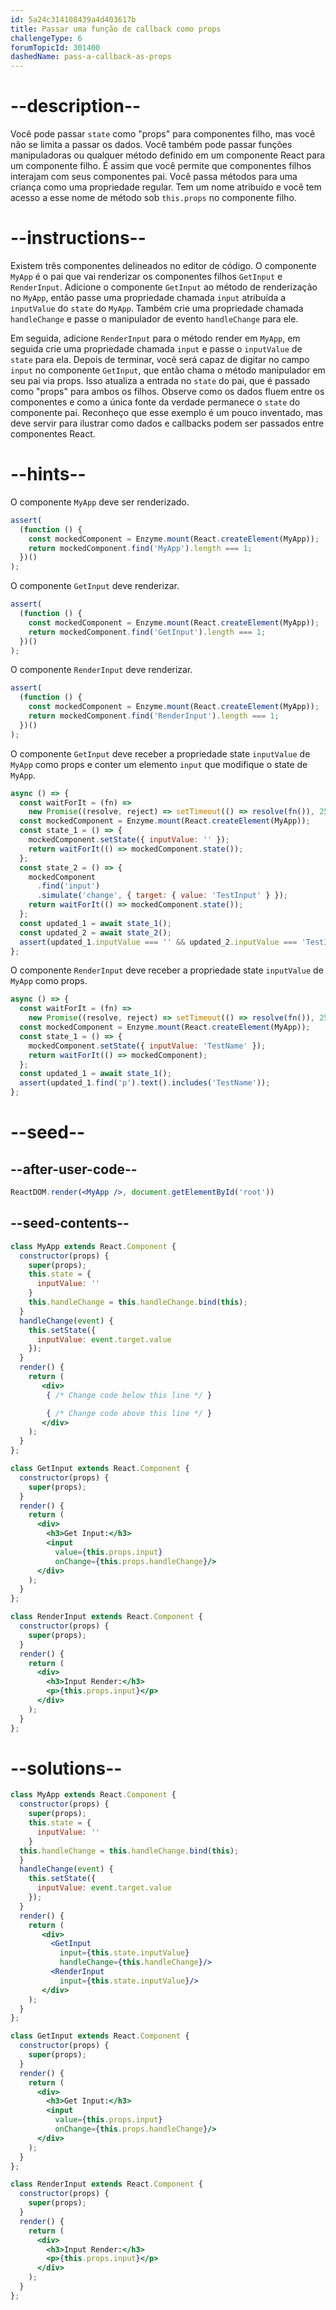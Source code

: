 ```yaml
---
id: 5a24c314108439a4d403617b
title: Passar uma função de callback como props
challengeType: 6
forumTopicId: 301400
dashedName: pass-a-callback-as-props
---
```


# --description--

Você pode passar `state` como "props" para componentes filho, mas você não se limita a passar os dados. Você também pode passar funções manipuladoras ou qualquer método definido em um componente React para um componente filho. É assim que você permite que componentes filhos interajam com seus componentes pai. Você passa métodos para uma criança como uma propriedade regular. Tem um nome atribuído e você tem acesso a esse nome de método sob `this.props` no componente filho.

# --instructions--

Existem três componentes delineados no editor de código. O componente `MyApp` é o pai que vai renderizar os componentes filhos `GetInput` e `RenderInput`. Adicione o componente `GetInput` ao método de renderização no `MyApp`, então passe uma propriedade chamada `input` atribuída a `inputValue` do `state` do `MyApp`. Também crie uma propriedade chamada `handleChange` e passe o manipulador de evento `handleChange` para ele.

Em seguida, adicione `RenderInput` para o método render em `MyApp`, em seguida crie uma propriedade chamada `input` e passe o `inputValue` de `state` para ela. Depois de terminar, você será capaz de digitar no campo `input` no componente `GetInput`, que então chama o método manipulador em seu pai via props. Isso atualiza a entrada no `state` do pai, que é passado como "props" para ambos os filhos. Observe como os dados fluem entre os componentes e como a única fonte da verdade permanece o `state` do componente pai. Reconheço que esse exemplo é um pouco inventado, mas deve servir para ilustrar como dados e callbacks podem ser passados entre componentes React.

# --hints--

O componente `MyApp` deve ser renderizado.

```js
assert(
  (function () {
    const mockedComponent = Enzyme.mount(React.createElement(MyApp));
    return mockedComponent.find('MyApp').length === 1;
  })()
);
```

O componente `GetInput` deve renderizar.

```js
assert(
  (function () {
    const mockedComponent = Enzyme.mount(React.createElement(MyApp));
    return mockedComponent.find('GetInput').length === 1;
  })()
);
```

O componente `RenderInput` deve renderizar.

```js
assert(
  (function () {
    const mockedComponent = Enzyme.mount(React.createElement(MyApp));
    return mockedComponent.find('RenderInput').length === 1;
  })()
);
```

O componente `GetInput` deve receber a propriedade state `inputValue` de `MyApp` como props e conter um elemento `input` que modifique o state de `MyApp`.

```js
async () => {
  const waitForIt = (fn) =>
    new Promise((resolve, reject) => setTimeout(() => resolve(fn()), 250));
  const mockedComponent = Enzyme.mount(React.createElement(MyApp));
  const state_1 = () => {
    mockedComponent.setState({ inputValue: '' });
    return waitForIt(() => mockedComponent.state());
  };
  const state_2 = () => {
    mockedComponent
      .find('input')
      .simulate('change', { target: { value: 'TestInput' } });
    return waitForIt(() => mockedComponent.state());
  };
  const updated_1 = await state_1();
  const updated_2 = await state_2();
  assert(updated_1.inputValue === '' && updated_2.inputValue === 'TestInput');
};
```

O componente `RenderInput` deve receber a propriedade state `inputValue` de `MyApp` como props.

```js
async () => {
  const waitForIt = (fn) =>
    new Promise((resolve, reject) => setTimeout(() => resolve(fn()), 250));
  const mockedComponent = Enzyme.mount(React.createElement(MyApp));
  const state_1 = () => {
    mockedComponent.setState({ inputValue: 'TestName' });
    return waitForIt(() => mockedComponent);
  };
  const updated_1 = await state_1();
  assert(updated_1.find('p').text().includes('TestName'));
};
```

# --seed--

## --after-user-code--

```jsx
ReactDOM.render(<MyApp />, document.getElementById('root'))
```

## --seed-contents--

```jsx
class MyApp extends React.Component {
  constructor(props) {
    super(props);
    this.state = {
      inputValue: ''
    }
    this.handleChange = this.handleChange.bind(this);
  }
  handleChange(event) {
    this.setState({
      inputValue: event.target.value
    });
  }
  render() {
    return (
       <div>
        { /* Change code below this line */ }

        { /* Change code above this line */ }
       </div>
    );
  }
};

class GetInput extends React.Component {
  constructor(props) {
    super(props);
  }
  render() {
    return (
      <div>
        <h3>Get Input:</h3>
        <input
          value={this.props.input}
          onChange={this.props.handleChange}/>
      </div>
    );
  }
};

class RenderInput extends React.Component {
  constructor(props) {
    super(props);
  }
  render() {
    return (
      <div>
        <h3>Input Render:</h3>
        <p>{this.props.input}</p>
      </div>
    );
  }
};
```

# --solutions--

```jsx
class MyApp extends React.Component {
  constructor(props) {
    super(props);
    this.state = {
      inputValue: ''
    }
  this.handleChange = this.handleChange.bind(this);
  }
  handleChange(event) {
    this.setState({
      inputValue: event.target.value
    });
  }
  render() {
    return (
       <div>
         <GetInput
           input={this.state.inputValue}
           handleChange={this.handleChange}/>
         <RenderInput
           input={this.state.inputValue}/>
       </div>
    );
  }
};

class GetInput extends React.Component {
  constructor(props) {
    super(props);
  }
  render() {
    return (
      <div>
        <h3>Get Input:</h3>
        <input
          value={this.props.input}
          onChange={this.props.handleChange}/>
      </div>
    );
  }
};

class RenderInput extends React.Component {
  constructor(props) {
    super(props);
  }
  render() {
    return (
      <div>
        <h3>Input Render:</h3>
        <p>{this.props.input}</p>
      </div>
    );
  }
};
```
